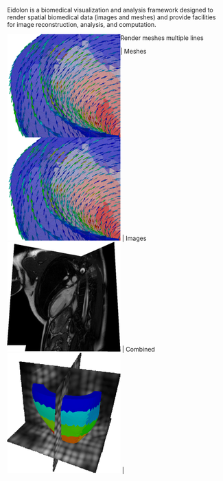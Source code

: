 
Eidolon is a biomedical visualization and analysis framework designed to render spatial biomedical data (images and meshes) and provide facilities for image reconstruction, analysis, and computation.

<div>
<img src="./mesh2.png" style="float:left" />
Render meshes
multiple lines
</div>

| Meshes<br>![](./mesh2.png) | Images<br> ![](./image1.png) | Combined<br> ![](./meshimage1.png) |


